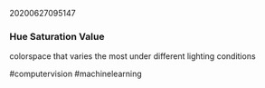 20200627095147

### Hue Saturation Value

colorspace that varies the most under different lighting conditions

#computervision #machinelearning 